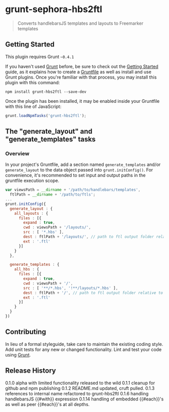 # grunt-sephora-hbs2ftl

> Converts handlebarsJS templates and layouts to Freemarker templates

## Getting Started
This plugin requires Grunt `~0.4.1`

If you haven't used [Grunt](http://gruntjs.com/) before, be sure to check out the [Getting Started](http://gruntjs.com/getting-started) guide, as it explains how to create a [Gruntfile](http://gruntjs.com/sample-gruntfile) as well as install and use Grunt plugins. Once you're familiar with that process, you may install this plugin with this command:

```shell
npm install grunt-hbs2ftl --save-dev
```

Once the plugin has been installed, it may be enabled inside your Gruntfile with this line of JavaScript:

```js
grunt.loadNpmTasks('grunt-hbs2ftl');
```

## The "generate_layout" and "generate_templates" tasks

### Overview
In your project's Gruntfile, add a section named `generate_templates` and/or `generate_layout` to the data object passed into `grunt.initConfig()`.
For convenience, it's recommended to set input and output paths in the gruntfile execution scope.


```js
var viewsPath = __dirname + '/path/to/handlebars/templates',
  ftlPath = __dirname + '/path/to/ftls';
...
grunt.initConfig({
  generate_layout : {
    all_layouts : {
      files : [{
        expand : true,
        cwd : viewsPath + '/layouts/',
        src : [ '*.hbs' ],
        dest : ftlPath + '/layouts/', // path to ftl output folder relative to this Gruntfile.js
        ext : '.ftl'
      }]
    }
  },

  generate_templates : {
    all_hbs : {
      files : [{
        expand : true,
        cwd : viewsPath + '/',
        src : [ '**/*.hbs', '!**/layouts/*.hbs' ],
        dest : ftlPath + '/', // path to ftl output folder relative to this Gruntfile.js
        ext : '.ftl'
      }]
    }
  }
})
```

## Contributing
In lieu of a formal styleguide, take care to maintain the existing coding style. Add unit tests for any new or changed functionality. Lint and test your code using [Grunt](http://gruntjs.com/).

## Release History
0.1.0 alpha with limited functionality released to the wild
0.1.1 cleanup for github and npm publishing
0.1.2 README.md updated, cruft pulled.
0.1.3 references to internal name refactored to grunt-hbs2ftl
0.1.6 handling handlebarsJS {{#with}} expression
0.1.14 handling of embedded {{#each}}'s as well as peer {{#each}}'s at all depths.